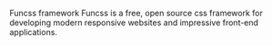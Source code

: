 Funcss framework
Funcss is a free, open source css framework for developing modern responsive websites and impressive front-end applications.

